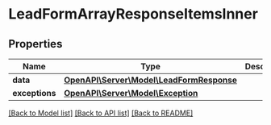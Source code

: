 # LeadFormArrayResponseItemsInner

## Properties
Name | Type | Description | Notes
------------ | ------------- | ------------- | -------------
**data** | [**OpenAPI\Server\Model\LeadFormResponse**](LeadFormResponse.md) |  | [optional] 
**exceptions** | [**OpenAPI\Server\Model\Exception**](Exception.md) |  | [optional] 

[[Back to Model list]](../README.md#documentation-for-models) [[Back to API list]](../README.md#documentation-for-api-endpoints) [[Back to README]](../README.md)


